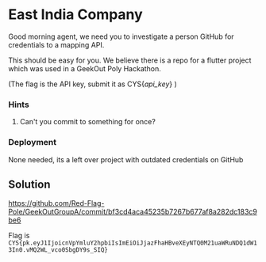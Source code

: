 # East India Company

Good morning agent, we need you to investigate a person GitHub for credentials to a mapping API.  

This should be easy for you. We believe there is a repo for a flutter project
which was used in a GeekOut Poly Hackathon.    
  
(The flag is the API key, submit it as CYS{_api_key_} )  
  
    
### Hints  
1. Can't you commit to something for once?

### Deployment

None needed, its a left over project with outdated credentials on GitHub
  
## Solution
  
https://github.com/Red-Flag-Pole/GeekOutGroupA/commit/bf3cd4aca45235b7267b677af8a282dc183c9be6  


Flag is `CYS{pk.eyJ1IjoicnVpYmluY2hpbiIsImEiOiJjazFhaHBveXEyNTQ0M21uaWRuNDQ1dW13In0.vMQ2WL_vco0SbgDY9s_SIQ}`
